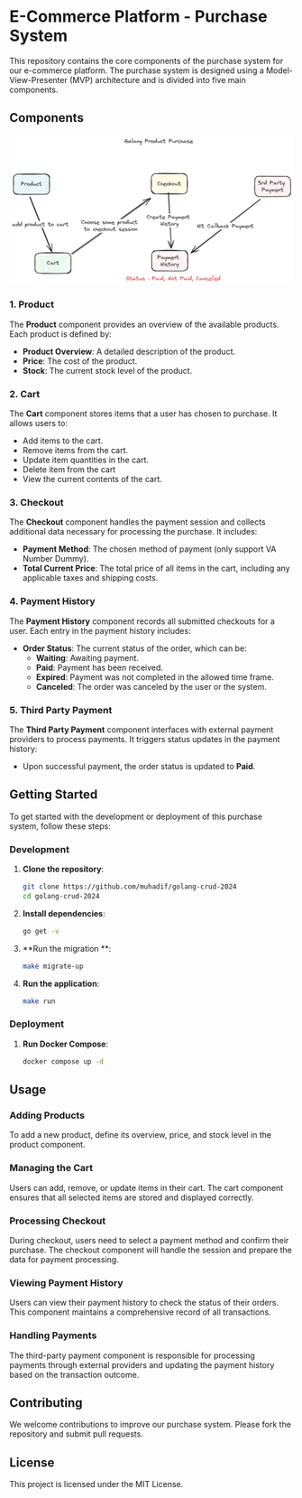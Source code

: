 # E-Commerce Platform - Purchase System

This repository contains the core components of the purchase system for our e-commerce platform. The purchase system is designed using a Model-View-Presenter (MVP) architecture and is divided into five main components.

## Components
![a](documentation/base-diagram.png)
### 1. Product
The **Product** component provides an overview of the available products. Each product is defined by:
- **Product Overview**: A detailed description of the product.
- **Price**: The cost of the product.
- **Stock**: The current stock level of the product.

### 2. Cart
The **Cart** component stores items that a user has chosen to purchase. It allows users to:
- Add items to the cart.
- Remove items from the cart.
- Update item quantities in the cart.
- Delete item from the cart
- View the current contents of the cart.

### 3. Checkout
The **Checkout** component handles the payment session and collects additional data necessary for processing the purchase. It includes:
- **Payment Method**: The chosen method of payment (only support VA Number Dummy).
- **Total Current Price**: The total price of all items in the cart, including any applicable taxes and shipping costs.

### 4. Payment History
The **Payment History** component records all submitted checkouts for a user. Each entry in the payment history includes:
- **Order Status**: The current status of the order, which can be:
    - **Waiting**: Awaiting payment.
    - **Paid**: Payment has been received.
    - **Expired**: Payment was not completed in the allowed time frame.
    - **Canceled**: The order was canceled by the user or the system.

### 5. Third Party Payment
The **Third Party Payment** component interfaces with external payment providers to process payments. It triggers status updates in the payment history:
- Upon successful payment, the order status is updated to **Paid**.

## Getting Started

To get started with the development or deployment of this purchase system, follow these steps:

### Development
1. **Clone the repository**:
    ```bash
    git clone https://github.com/muhadif/golang-crud-2024
    cd golang-crud-2024
    ```

2. **Install dependencies**:
    ```bash
    go get -v
    ```

3. **Run the migration **:
    ```bash
    make migrate-up
    ```
   
3. **Run the application**:
    ```bash
    make run
    ```

### Deployment
1. **Run Docker Compose**:
    ```bash
    docker compose up -d
    ```

## Usage

### Adding Products
To add a new product, define its overview, price, and stock level in the product component.

### Managing the Cart
Users can add, remove, or update items in their cart. The cart component ensures that all selected items are stored and displayed correctly.

### Processing Checkout
During checkout, users need to select a payment method and confirm their purchase. The checkout component will handle the session and prepare the data for payment processing.

### Viewing Payment History
Users can view their payment history to check the status of their orders. This component maintains a comprehensive record of all transactions.

### Handling Payments
The third-party payment component is responsible for processing payments through external providers and updating the payment history based on the transaction outcome.

## Contributing

We welcome contributions to improve our purchase system. Please fork the repository and submit pull requests.

## License

This project is licensed under the MIT License.